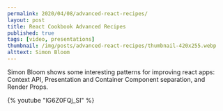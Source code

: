 ```yaml
---
permalink: 2020/04/08/advanced-react-recipes/
layout: post
title: React Cookbook Advanced Recipes
published: true
tags: [video, presentations]
thumbnail: /img/posts/advanced-react-recipes/thumbnail-420x255.webp
alttext: Simon Bloom
---
```


Simon Bloom shows some interesting patterns for improving react apps: Context API, Presentation and Container Component separation, and Render Props.

{% youtube "lG6Z0FQj_SI" %}
